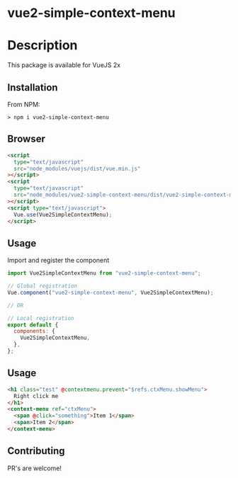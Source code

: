 # vue2-simple-context-menu

# Description

This package is available for VueJS 2x

## Installation

From NPM:

```
> npm i vue2-simple-context-menu
```

## Browser

```html
<script
  type="text/javascript"
  src="node_modules/vuejs/dist/vue.min.js"
></script>
<script
  type="text/javascript"
  src="node_modules/vue2-simple-context-menu/dist/vue2-simple-context-menu.min.js"
></script>
<script type="text/javascript">
  Vue.use(Vue2SimpleContextMenu);
</script>
```

## Usage

Import and register the component

```javascript
import Vue2SimpleContextMenu from "vue2-simple-context-menu";

// Global registration
Vue.component("vue2-simple-context-menu", Vue2SimpleContextMenu);

// OR

// Local registration
export default {
  components: {
    Vue2SimpleContextMenu,
  },
};
```

## Usage

```html
<h1 class="test" @contextmenu.prevent="$refs.ctxMenu.showMenu">
  Right click me
</h1>
<context-menu ref="ctxMenu">
  <span @click="something">Item 1</span>
  <span>Item 2</span>
</context-menu>
```

## Contributing

PR's are welcome!
